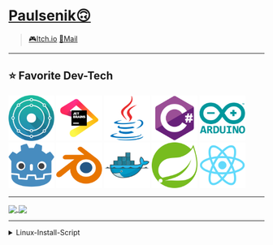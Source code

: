 <!-- Paulsenik Github-Profile with linux-install-script -->

<link rel="stylesheet" href="https://cdn.jsdelivr.net/gh/devicons/devicon@latest/devicon.min.css">

# [Paulsenik🙃](https://paulsenik.de)

> [🎮Itch.io](https://paulsenik.itch.io)
> [📯Mail](mailto:mail@paulsenik.de)

___

## ⭐ Favorite Dev-Tech

<div>
  <img src="https://raw.githubusercontent.com/devicons/devicon/6910f0503efdd315c8f9b858234310c06e04d9c0/icons/kdeneon/kdeneon-original.svg" title="KDE Neon" alt="KDE Neon" width="90"/>
  <img src="https://raw.githubusercontent.com/devicons/devicon/6910f0503efdd315c8f9b858234310c06e04d9c0/icons/jetbrains/jetbrains-original.svg" title="Jetbrains" alt="Jetbrains" width="90"/>

  <img src="https://raw.githubusercontent.com/devicons/devicon/6910f0503efdd315c8f9b858234310c06e04d9c0/icons/java/java-original.svg" title="Java" alt="Java" width="90"/>
  <img src="https://raw.githubusercontent.com/devicons/devicon/6910f0503efdd315c8f9b858234310c06e04d9c0/icons/csharp/csharp-original.svg" title="C#" alt="C#" width="90"/>
  <img src="https://raw.githubusercontent.com/devicons/devicon/6910f0503efdd315c8f9b858234310c06e04d9c0/icons/arduino/arduino-original-wordmark.svg" title="Arduino" alt="Arduino" width="90"/>

  <img src="https://raw.githubusercontent.com/devicons/devicon/6910f0503efdd315c8f9b858234310c06e04d9c0/icons/godot/godot-original.svg" title="Godot" alt="Godot" width="90"/>
  <!--<img src="https://raw.githubusercontent.com/devicons/devicon/6910f0503efdd315c8f9b858234310c06e04d9c0/icons/unity/unity-original.svg" title="Unity" alt="Unity" width="90"/>-->
  <img src="https://raw.githubusercontent.com/devicons/devicon/6910f0503efdd315c8f9b858234310c06e04d9c0/icons/blender/blender-original.svg" title="Blender" alt="Blender" width="90"/>
  <img src="https://raw.githubusercontent.com/devicons/devicon/6910f0503efdd315c8f9b858234310c06e04d9c0/icons/docker/docker-original.svg" title="Docker" alt="Docker" width="90"/>
  <img src="https://raw.githubusercontent.com/devicons/devicon/6910f0503efdd315c8f9b858234310c06e04d9c0/icons/spring/spring-original.svg" title="Spring" alt="Spring" width="90"/>
  <img src="https://raw.githubusercontent.com/devicons/devicon/6910f0503efdd315c8f9b858234310c06e04d9c0/icons/react/react-original.svg" title="React" alt="React" width="90"/>
  <!--<img src="https://raw.githubusercontent.com/devicons/devicon/6910f0503efdd315c8f9b858234310c06e04d9c0/icons/svelte/svelte-original.svg" title="Svelte" alt="Svelte" width="90"/>-->
</div>

___

<a href="https://github.com/denvercoder1/github-readme-streak-stats">
  <img align="center" src="https://streak-stats.demolab.com?user=paulsenik&theme=nightowl&cache_seconds=21600&mode=weekly"/>
</a>

<a href="https://github.com/anuraghazra/github-readme-stats">
  <img align="center" src="https://github-readme-stats.vercel.app/api/top-langs/?username=paulsenik&count_private=true&langs_count=10&layout=compact&theme=nightowl&cache_seconds=86400"/>
</a>

---

<details close>

<summary>Linux-Install-Script</summary>
<br>
Install My Programms & Configs:

```bash
exec wget -q -O - https://raw.githubusercontent.com/paulsenik/paulsenik/main/linuxSetup.bash | bash
```

[>>Raw Script<<](linuxSetup.bash)

</details>